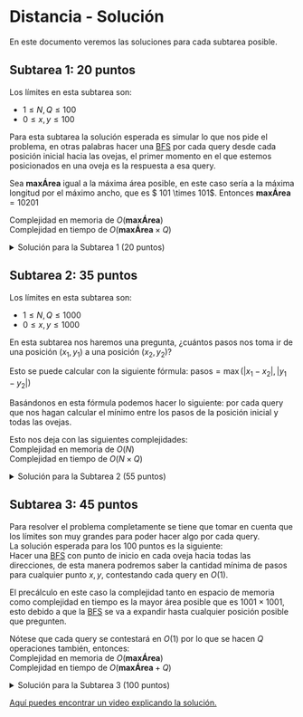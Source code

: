 # Distancia - Solución

En este documento veremos las soluciones para cada subtarea posible.

## Subtarea 1: 20 puntos

Los límites en esta subtarea son:

- $1\leq N, Q\leq100$
- $0 \leq x, y \leq 100$

Para esta subtarea la solución esperada es simular lo que nos pide el problema, en otras palabras hacer una [BFS](https://es.wikipedia.org/wiki/B%C3%BAsqueda_en_anchura) por cada query desde cada posición inicial hacia las ovejas, el primer momento en el que estemos posicionados en una oveja es la respuesta a esa query.

Sea $\textbf{maxÁrea}$ igual a la máxima área posible, en este caso sería a la máxima longitud por el máximo ancho, que es $ 101 \times 101$. Entonces $\textbf{maxÁrea} = 10201$

Complejidad en memoria de $O(\textbf{maxÁrea})$  
Complejidad en tiempo de $O(\textbf{maxÁrea} \times Q)$

<details><summary>Solución para la Subtarea 1 (20 puntos)</summary>

{{parcialA.cpp}}

</details>

## Subtarea 2: 35 puntos

Los límites en esta subtarea son:

- $1 \leq N, Q \leq 1000$
- $0 \leq x, y \leq 1000$

En esta subtarea nos haremos una pregunta, ¿cuántos pasos nos toma ir de una posición $(x_1, y_1)$ a una posición $(x_2, y_2)$?

Esto se puede calcular con la siguiente fórmula:
$\text{pasos} = \max\left(\left| x_1 - x_2 \right|, \left| y_1 - y_2 \right|\right)$

Basándonos en esta fórmula podemos hacer lo siguiente: por cada query que nos hagan calcular el mínimo entre los pasos de la posición inicial y todas las ovejas.

Esto nos deja con las siguientes complejidades:  
Complejidad en memoria de $O(N)$  
Complejidad en tiempo de $O(N \times Q)$

<details><summary>Solución para la Subtarea 2 (55 puntos)</summary>

{{parcialB.cpp}}

</details>

## Subtarea 3: 45 puntos

Para resolver el problema completamente se tiene que tomar en cuenta que los límites son muy grandes para poder hacer algo por cada query.  
La solución esperada para los 100 puntos es la siguiente:  
Hacer una [BFS](https://es.wikipedia.org/wiki/B%C3%BAsqueda_en_anchura) con punto de inicio en cada oveja hacia todas las direcciones, de esta manera podremos saber la cantidad mínima de pasos para cualquier punto $x, y$, contestando cada query en $O(1)$.

El precálculo en este caso la complejidad tanto en espacio de memoria como complejidad en tiempo es la mayor área posible que es $1001 \times 1001$, esto debido a que la [BFS](https://es.wikipedia.org/wiki/B%C3%BAsqueda_en_anchura) se va a expandir hasta cualquier posición posible que pregunten.

Nótese que cada query se contestará en $O(1)$ por lo que se hacen $Q$ operaciones también, entonces:  
Complejidad en memoria de $O(\textbf{maxÁrea})$  
Complejidad en tiempo de $O(\textbf{maxÁrea} + Q)$

<details><summary>Solución para la Subtarea 3 (100 puntos)</summary>

{{solution.cpp}}

</details>

[Aquí puedes encontrar un video explicando la solución.](https://www.youtube.com/watch?v=mmbnd8zZ0gU)